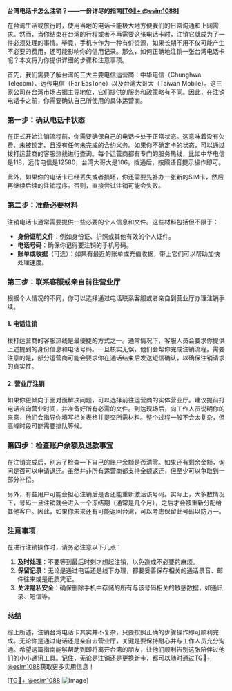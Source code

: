 **台湾电话卡怎么注销？——一份详尽的指南[[TG💪+ @esim1088](https://t.me/s/esim1088)]**

在台湾生活或旅行时，使用当地的电话卡能极大地方便我们的日常沟通和上网需求。然而，当你结束在台湾的行程或者不再需要这张电话卡时，注销它就成为了一件必须处理的事情。毕竟，手机卡作为一种有价资源，如果长期不用不仅可能产生不必要的费用，还可能影响你的信用记录。那么，如何正确地注销一张台湾电话卡呢？本文将为你提供详细的步骤和注意事项。

首先，我们需要了解台湾的三大主要电信运营商：中华电信（Chunghwa Telecom）、远传电信（Far EasTone）以及台湾大哥大（Taiwan Mobile）。这三家公司在台湾市场占据主导地位，它们提供的服务和政策略有不同。因此，在注销电话卡之前，你需要确认自己所使用的具体运营商。

### 第一步：确认电话卡状态

在正式开始注销流程前，你需要确保自己的电话卡处于正常状态。这意味着没有欠费、未被锁定、且没有任何未完成的合约义务。如果你不确定卡的状态，可以通过拨打运营商的客服热线进行查询。每个运营商都有专门的服务热线，比如中华电信是118，远传电信是12580，台湾大哥大是106。拨通后，按照语音提示操作即可。

此外，如果你的电话卡已经丢失或者损坏，你还需要先补办一张新的SIM卡，然后再继续后续的注销程序。否则，直接尝试注销可能会失败。

### 第二步：准备必要材料

注销电话卡通常需要提供一些必要的个人信息和文件。这些材料包括但不限于：

- **身份证明文件**：例如身份证、护照或其他有效的个人证件。
- **电话号码**：确保你记得要注销的手机号码。
- **账单或收据**（可选）：如果有最近的账单或充值收据，带上它们可以帮助加快处理速度。

### 第三步：联系客服或亲自前往营业厅

根据个人情况的不同，你可以选择通过电话联系客服或者亲自到营业厅办理注销手续。

#### 1. 电话注销

拨打运营商的客服热线是最便捷的方式之一。通常情况下，客服人员会要求你提供上述提到的身份信息和电话号码。一旦核实无误，他们会帮你完成注销流程。需要注意的是，部分运营商可能会要求你在通话结束后发送短信确认，以确保注销请求的真实性。

#### 2. 营业厅注销

如果你更倾向于面对面解决问题，可以选择前往运营商的实体营业厅。建议提前打电话咨询营业时间，并准备好所有必需的文件。到达现场后，向工作人员说明你的来意，他们会指导你填写相关表格并提交所需材料。整个过程一般不会太复杂，但高峰时段可能需要排队等候。

### 第四步：检查账户余额及退款事宜

在注销完成后，别忘了检查一下自己的账户余额是否清零。如果还有剩余金额，询问是否可以申请退还。虽然并非所有运营商都支持全额返还，但至少可以争取到一部分补偿。

另外，有些用户可能会担心注销后是否还能重新激活该号码。实际上，大多数情况下，号码一旦注销就会进入一个冻结期（通常是几个月），之后才会被重新分配给其他客户。因此，如果你未来还有可能返回台湾，可以考虑保留此号码以防万一。

### 注意事项

在进行注销操作时，请务必注意以下几点：

1. **及时处理**：不要等到最后时刻才想起注销，以免造成不必要的麻烦。
2. **保留记录**：无论是通过电话还是线下办理，都要妥善保存相关的通话录音、邮件往来或是纸质凭证。
3. **关注隐私安全**：确保删除手机中存储的所有与该号码相关的敏感数据，如通讯录、短信等。

### 总结

综上所述，注销台湾电话卡其实并不复杂，只要按照正确的步骤操作即可顺利完成。无论你是通过电话还是亲自去营业厅，关键是要保持耐心并与工作人员充分沟通。希望这篇指南能够帮助到即将离开台湾的朋友，让他们顺利告别这张陪伴过他们的小小通讯工具。记住，无论是注销还是更换新卡，都可以随时通过[TG💪+ @esim1088](https://t.me/s/esim1088)获取更多实用信息！

[[TG💪+ @esim1088](https://t.me/s/esim1088) ![Image](https://i.postimg.cc/4NQfJmqS/Snipaste-2025-05-13-00-14-12.png)]
